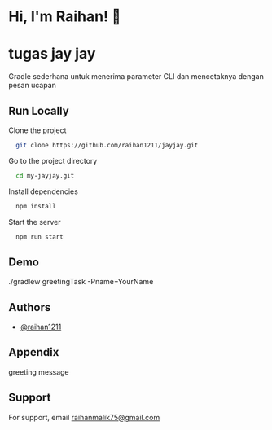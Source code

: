 
# Hi, I'm Raihan! 👋


# tugas jay jay

Gradle sederhana untuk menerima parameter CLI dan mencetaknya dengan pesan ucapan


## Run Locally

Clone the project

```bash
  git clone https://github.com/raihan1211/jayjay.git
```

Go to the project directory

```bash
  cd my-jayjay.git
```

Install dependencies

```bash
  npm install
```

Start the server

```bash
  npm run start
```


## Demo

./gradlew greetingTask -Pname=YourName

## Authors

- [@raihan1211](https://github.com/raihan1211)


## Appendix

greeting message


## Support

For support, email raihanmalik75@gmail.com


